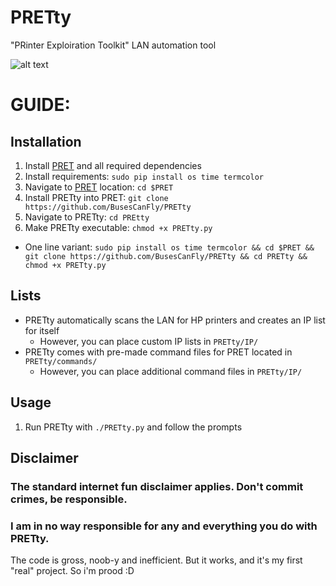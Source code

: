 # PRETty
"PRinter Exploiration Toolkit" LAN automation tool

![alt text](https://github.com/BusesCanFly/PRETty/blob/master/PRETty.png "PRETTy")


# GUIDE:

## Installation
1. Install [PRET](https://github.com/RUB-NDS/PRET) and all required dependencies
2. Install requirements: `sudo pip install os time termcolor`
3. Navigate to [PRET](https://github.com/RUB-NDS/PRET) location: `cd $PRET`
4. Install PRETty into PRET: `git clone https://github.com/BusesCanFly/PRETty`
5. Navigate to PRETty: `cd PREtty`
6. Make PRETty executable: `chmod +x PRETty.py`
* One line variant: `sudo pip install os time termcolor && cd $PRET && git clone https://github.com/BusesCanFly/PRETty && cd PRETty && chmod +x PRETty.py`

## Lists
* PRETty automatically scans the LAN for HP printers and creates an IP list for itself
	* However, you can place custom IP lists in `PRETty/IP/`
* PRETty comes with pre-made command files for PRET located in `PRETty/commands/`
	* However, you can place additional command files in `PRETty/IP/`

## Usage
1. Run PRETty with `./PRETty.py` and follow the prompts

## Disclaimer
### The standard internet fun disclaimer applies. Don't commit crimes, be responsible. 
### I am in no way responsible for any and everything you do with PRETty. 
The code is gross, noob-y and inefficient. But it works, and it's my first "real" project. So i'm prood :D
